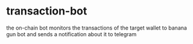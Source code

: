 # transaction-bot
the on-chain bot monitors the transactions of the target wallet to banana gun bot and sends a notification about it to telegram
